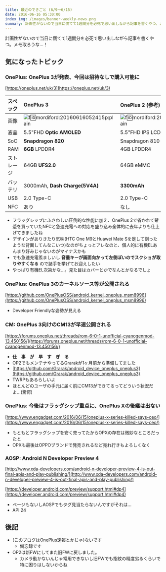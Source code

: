 ```yaml
---
title: 最近のできごと (6/9〜6/15)
date: 2016-06-16 05:30:00
index_img: /images/banner-weekly-news.png
summary: 計画性がないので当日に慌てて1週間分を必死で思い出しながら記事を書くやつ。メモ取ろうな…！
---
```


計画性がないので当日に慌てて1週間分を必死で思い出しながら記事を書くやつ。メモ取ろうな…！

<!--more-->

## 気になったトピック

### OnePlus: OnePlus 3が発表、今回は招待なしで購入可能に

[https://oneplus.net/uk/3](https://oneplus.net/uk/3)

スペック | OnePlus 3 | OnePlus 2 (参考)
:--------|:----------|:----------------
画像 | ![f:id:mordiford:20160616052415p:plain](https://cdn-ak.f.st-hatena.com/images/fotolife/m/mordiford/20160616/20160616052415.png) | ![f:id:mordiford:20160616052441p:plain](https://cdn-ak.f.st-hatena.com/images/fotolife/m/mordiford/20160616/20160616052441.png)
液晶 | 5.5"FHD **Optic AMOLED** | 5.5"FHD IPS LCD
SoC | **Snapdragon 820** | Snapdragon 810 v2.1
RAM | **6GB** LPDDR4 | 4GB LPDDR4
ストレージ | 64GB **UFS2.0** | 64GB eMMC
バッテリ | 3000mAh, **Dash Charge(5V4A)** | **3300mAh**
USB | 2.0 Type-C | 2.0 Type-C
NFC | あり | なし

- フラッグシップにふさわしい圧倒的な性能に加え、OnePlus 2で省かれて顰蹙を買っていたNFCと急速充電への対応を盛り込み全体的に去年よりも仕上げてきましたね
- デザインがありきたり気味(HTC One M9とHuawei Mate Sを足して割ったような背面してんなこいつ)なのがちょっとアレなのと、個人的に有機ELあんまり好みじゃないのがマイナスかも
- でも急速充電羨ましいし **音量キーが画面向かって左側ぽいのでスクショが取りやすくなる** ので諸手を挙げてお迎えしたい
- やっぱり有機EL次第かな…。見た目はカバーとかでなんとかなるでしょ

### OnePlus: OnePlus 3のカーネルソース等が公開される

[https://github.com/OnePlusOSS/android_kernel_oneplus_msm8996](https://github.com/OnePlusOSS/android_kernel_oneplus_msm8996)

- Developer Friendlyな姿勢が見える

### CM: OnePlus 3向けのCM13が早速公開される

[https://forums.oneplus.net/threads/rom-6-0-1-unofficial-cyanogenmod-13.450156/](https://forums.oneplus.net/threads/rom-6-0-1-unofficial-cyanogenmod-13.450156/)

- **仕　事　が　早　す　ぎ　る**
- OP2でもメンテナやってるGrarakが1ヶ月前から準備してました
- [https://github.com/Grarak/android_device_oneplus_oneplus3](https://github.com/Grarak/android_device_oneplus_oneplus3)
- TWRPもあるらしいよ
- ほとんどのユーザの手元に届く前にCM13ができてるってどういう状況だよ…(驚愕)

### OnePlus: 今後はフラッグシップ重点に、OnePlus Xの後継は出ない

[https://www.engadget.com/2016/06/15/oneplus-x-series-killed-says-ceo/](https://www.engadget.com/2016/06/15/oneplus-x-series-killed-says-ceo/)

- もともとフラッグシップを安く売ってたからOPXの存在は微妙なところだったと
- OPXも最後はOPPOブランドで発売されるなど売れ行きもよろしくなく

### AOSP: Android N Developer Preview 4

[http://www.xda-developers.com/android-n-developer-preview-4-is-out-final-apis-and-play-publishing/](http://www.xda-developers.com/android-n-developer-preview-4-is-out-final-apis-and-play-publishing/)

[https://developer.android.com/preview/support.html#dp4](https://developer.android.com/preview/support.html#dp4)

- ページもないしAOSPでもタグ見当たらないんですがそれは…
- API 24

## 後記

- (このブログはOnePlus速報とかじゃ)ないです
    - 備忘録です
- OP2は新FWにしてまた旧FWに戻しました。
    - カメラ動かないんじゃ常用できないし旧FWでも指紋の精度劣るくらいで特に困りはしないからね
